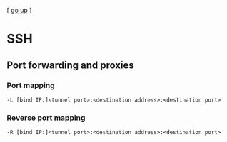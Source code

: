 [ [go up](../../) ]

# SSH

## Port forwarding and proxies
### Port mapping
`-L [bind IP:]<tunnel port>:<destination address>:<destination port>`

### Reverse port mapping
`-R [bind IP:]<tunnel port>:<destination address>:<destination port>`
